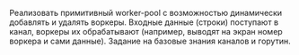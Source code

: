 Реализовать примитивный worker-pool с возможностью динамически добавлять и удалять воркеры. Входные данные (строки) поступают в канал, воркеры их обрабатывают (например, выводят на экран номер воркера и сами данные). Задание на базовые знания каналов и горутин.